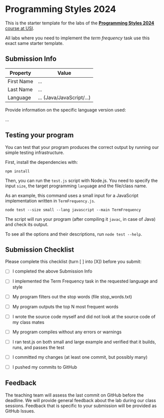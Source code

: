 # Programming Styles 2024

This is the starter template for the labs 
of the [**Programming Styles 2024** course at USI](https://www.icorsi.ch/course/view.php?id=19338).

All labs where you need to implement the *term frequency* task use this exact same starter template.

## Submission Info

Property    | Value
----------- | -------------------------
First Name  | ...
Last Name   | ...
Language    | ... (Java/JavaScript/...)

Provide information on 
the specific language version used:

...


## Testing your program

You can test that your program produces the correct output
by running our simple testing infrastructure.

First, install the dependencies with:

```
npm install
```

Then, you can run the `test.js` script with Node.js.
You need to specify the input `size`, the target programming `lang`uage and the file/class name.

As an example, this command uses a small input for a JavaScript implementation written in `TermFrequency.js`.

```
node test --size small --lang javascript --main TermFrequency
```

The script will run your program (after compiling it `javac`, in case of Java)
and check its output.

To see all the options and their descriptions, run `node test --help`.


## Submission Checklist

Please complete this checklist (turn [ ] into [X]) before you submit:

- [ ] I completed the above Submission Info
- [ ] I implemented the Term Frequency task in the requested language and style
- [ ] My program filters out the stop words (file stop_words.txt)
- [ ] My program outputs the top N most frequent words
- [ ] I wrote the source code myself and did not look at the source code of my class mates
- [ ] My program compiles without any errors or warnings
- [ ] I ran test.js on both small and large example and verified that it builds, runs, and passes the test
- [ ] I committed my changes (at least one commit, but possibly many)
- [ ] I pushed my commits to GitHub


## Feedback

The teaching team will assess the last commit on GitHub before the deadline.
We will provide general feedback about the lab during our class sessions.
Feedback that is specific to your submission will be provided as GitHub Issues.

